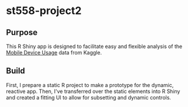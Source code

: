 # st558-project2

## Purpose

This R Shiny app is designed to facilitate easy and flexible analysis of the [Mobile Device Usage](https://www.kaggle.com/datasets/valakhorasani/mobile-device-usage-and-user-behavior-dataset) data from Kaggle.

## Build

First, I prepare a static R project to make a prototype for the dynamic, reactive app. Then, I've transferred over the static elements into R Shiny and created a fitting UI to allow for subsetting and dynamic controls.
